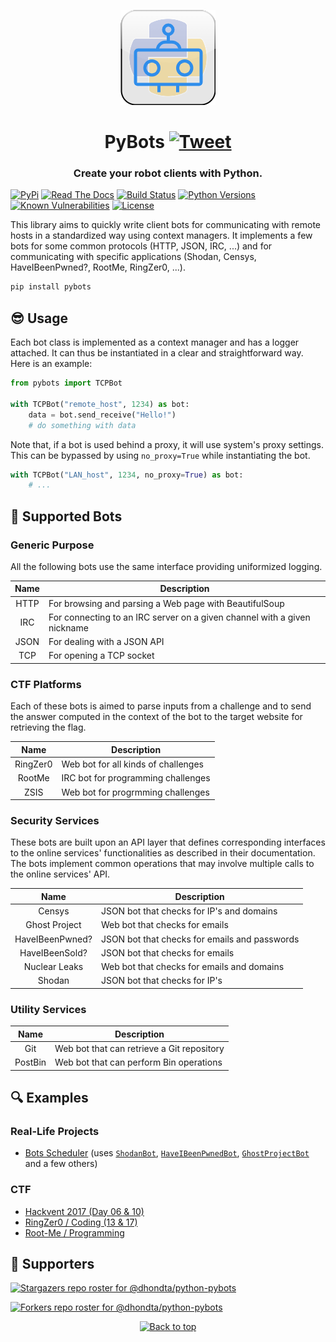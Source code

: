 <p align="center"><img src="https://github.com/dhondta/python-pybots/raw/main/docs/pages/imgs/logo.png"></p>
<h1 align="center">PyBots <a href="https://twitter.com/intent/tweet?text=PyBots%20-%20Devkit%20for%20quickly%20creating%20client%20bots%20for%20remote%20communications.%0D%0APython%20library%20for%20writing%20client%20bots%20relying%20on%20common%20protocols%20(HTTP,%20JSON,%20IRC,%20...).%0D%0Ahttps%3a%2f%2fgithub%2ecom%2fdhondta%2fpython-pybots%0D%0A&hashtags=python,programming,devkit,bot,client,cli,http,tcp,ctftools"><img src="https://img.shields.io/badge/Tweet--lightgrey?logo=twitter&style=social" alt="Tweet" height="20"/></a></h1>
<h3 align="center">Create your robot clients with Python.</h3>

[![PyPi](https://img.shields.io/pypi/v/pybots.svg)](https://pypi.python.org/pypi/pybots/)
[![Read The Docs](https://readthedocs.org/projects/python-pybots/badge/?version=latest)](http://python-pybots.readthedocs.io/en/latest/?badge=latest)
[![Build Status](https://github.com/dhondta/python-pybots/actions/workflows/python-package.yml/badge.svg)](https://github.com/dhondta/python-pybots/actions/workflows/python-package.yml)
[![Python Versions](https://img.shields.io/pypi/pyversions/pybots.svg)](https://pypi.python.org/pypi/pybots/)
[![Known Vulnerabilities](https://snyk.io/test/github/dhondta/python-pybots/badge.svg?targetFile=requirements.txt)](https://snyk.io/test/github/dhondta/python-pybots?targetFile=requirements.txt)
[![License](https://img.shields.io/pypi/l/pybots.svg)](https://pypi.python.org/pypi/pybots/)

This library aims to quickly write client bots for communicating with remote hosts in a standardized way using context managers. It implements a few bots for some common protocols (HTTP, JSON, IRC, ...) and for communicating with specific applications (Shodan, Censys, HaveIBeenPwned?, RootMe, RingZer0, ...).

```sh
pip install pybots
```

## :sunglasses: Usage

Each bot class is implemented as a context manager and has a logger attached. It can thus be instantiated in a clear and straightforward way. Here is an example:

```py
from pybots import TCPBot

with TCPBot("remote_host", 1234) as bot:
    data = bot.send_receive("Hello!")
    # do something with data
```

Note that, if a bot is used behind a proxy, it will use system's proxy settings. This can be bypassed by using `no_proxy=True` while instantiating the bot.

```py
with TCPBot("LAN_host", 1234, no_proxy=True) as bot:
    # ...
```

## :ghost: Supported Bots

### Generic Purpose

All the following bots use the same interface providing uniformized logging.

**Name** |  **Description**
:----------:|---------------------------------------------------------------
HTTP | For browsing and parsing a Web page with BeautifulSoup
IRC | For connecting to an IRC server on a given channel with a given nickname
JSON | For dealing with a JSON API
TCP | For opening a TCP socket


### CTF Platforms

Each of these bots is aimed to parse inputs from a challenge and to send the answer computed in the context of the bot to the target website for retrieving the flag.

**Name** |  **Description**
:----------:|---------------------------------------------------------------
RingZer0 | Web bot for all kinds of challenges
RootMe | IRC bot for programming challenges
ZSIS | Web bot for progrmming challenges


### Security Services

These bots are built upon an API layer that defines corresponding interfaces to the online services' functionalities as described in their documentation. The bots implement common operations that may involve multiple calls to the online services' API.

**Name** |  **Description**
:----------:|---------------------------------------------------------------
Censys | JSON bot that checks for IP's and domains
Ghost Project | Web bot that checks for emails
HaveIBeenPwned? | JSON bot that checks for emails and passwords
HaveIBeenSold? | JSON bot that checks for emails
Nuclear Leaks | Web bot that checks for emails and domains
Shodan | JSON bot that checks for IP's

### Utility Services

**Name** |  **Description**
:----------:|---------------------------------------------------------------
Git | Web bot that can retrieve a Git repository
PostBin | Web bot that can perform Bin operations

## :mag: Examples

### Real-Life Projects

* [Bots Scheduler](https://github.com/dhondta/bots-scheduler/) (uses [`ShodanBot`](https://github.com/dhondta/python-pybots/blob/main/src/pybots/bots/security/shodan.py), [`HaveIBeenPwnedBot`](https://github.com/dhondta/python-pybots/blob/main/src/pybots/bots/security/haveibeenpwned.py), [`GhostProjectBot`](https://github.com/dhondta/python-pybots/blob/main/src/pybots/bots/security/ghostproject.py) and a few others)

### CTF

* [Hackvent 2017 (Day 06 & 10)](https://github.com/dhondta/python-pybots/blob/main/docs/pages/examples/hackvent-2017.md)
* [RingZer0 / Coding (13 & 17)](https://github.com/dhondta/python-pybots/blob/main/docs/pages/examples/ringzer0.md)
* [Root-Me / Programming](https://github.com/dhondta/python-pybots/blob/main/docs/pages/examples/rootme.md)


## :clap:  Supporters

[![Stargazers repo roster for @dhondta/python-pybots](https://reporoster.com/stars/dark/dhondta/python-pybots)](https://github.com/dhondta/python-pybots/stargazers)

[![Forkers repo roster for @dhondta/python-pybots](https://reporoster.com/forks/dark/dhondta/python-pybots)](https://github.com/dhondta/python-pybots/network/members)

<p align="center"><a href="#"><img src="https://img.shields.io/badge/Back%20to%20top--lightgrey?style=social" alt="Back to top" height="20"/></a></p>
